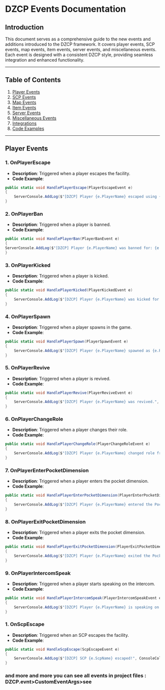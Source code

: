# DZCP Events Documentation

## Introduction
This document serves as a comprehensive guide to the new events and additions introduced to the DZCP framework. It covers player events, SCP events, map events, item events, server events, and miscellaneous events. Each event is designed with a consistent DZCP style, providing seamless integration and enhanced functionality.

---

## Table of Contents
1. [Player Events](#player-events)
2. [SCP Events](#scp-events)
3. [Map Events](#map-events)
4. [Item Events](#item-events)
5. [Server Events](#server-events)
6. [Miscellaneous Events](#miscellaneous-events)
7. [Integrations](#integrations)
8. [Code Examples](#code-examples)

---

## Player Events

### 1. OnPlayerEscape
- **Description**: Triggered when a player escapes the facility.
- **Code Example**:
```csharp
public static void HandlePlayerEscape(PlayerEscapeEvent e)
{
    ServerConsole.AddLog($"[DZCP] Player {e.PlayerName} escaped using {e.EscapeType}.", ConsoleColor.Magenta);
}
```
### 2. OnPlayerBan
- **Description**: Triggered when a player is banned.
- **Code Example**:
```csharp
public static void HandlePlayerBan(PlayerBanEvent e)
{
ServerConsole.AddLog($"[DZCP] Player {e.PlayerName} was banned for: {e.Reason}.", ConsoleColor.Red);
}
```
### 3. OnPlayerKicked
- **Description**: Triggered when a player is kicked.
- **Code Example**:
```csharp
public static void HandlePlayerKicked(PlayerKickedEvent e)
{
    ServerConsole.AddLog($"[DZCP] Player {e.PlayerName} was kicked for: {e.Reason}.", ConsoleColor.Yellow);
}
```
### 4. OnPlayerSpawn
- **Description**: Triggered when a player spawns in the game.
- **Code Example**:
```csharp
public static void HandlePlayerSpawn(PlayerSpawnEvent e)
{
    ServerConsole.AddLog($"[DZCP] Player {e.PlayerName} spawned as {e.RoleName}.", ConsoleColor.Green);
}
```
### 5. OnPlayerRevive
- **Description**: Triggered when a player is revived.
- **Code Example**:
```csharp
public static void HandlePlayerRevive(PlayerReviveEvent e)
{
    ServerConsole.AddLog($"[DZCP] Player {e.PlayerName} was revived.", ConsoleColor.DarkYellow);
}
```
### 6. OnPlayerChangeRole
- **Description**: Triggered when a player changes their role.
- **Code Example**:
```csharp
public static void HandlePlayerChangeRole(PlayerChangeRoleEvent e)
{
    ServerConsole.AddLog($"[DZCP] Player {e.PlayerName} changed role from {e.OldRole} to {e.NewRole}.", ConsoleColor.Cyan);
}
```
### 7. OnPlayerEnterPocketDimension
- **Description**: Triggered when a player enters the pocket dimension.
- **Code Example**:
```csharp
public static void HandlePlayerEnterPocketDimension(PlayerEnterPocketDimensionEvent e)
{
    ServerConsole.AddLog($"[DZCP] Player {e.PlayerName} entered the Pocket Dimension.", ConsoleColor.DarkGray);
}
```
### 8. OnPlayerExitPocketDimension
- **Description**: Triggered when a player exits the pocket dimension.
- **Code Example**:
```csharp
public static void HandlePlayerExitPocketDimension(PlayerExitPocketDimensionEvent e)
{
    ServerConsole.AddLog($"[DZCP] Player {e.PlayerName} exited the Pocket Dimension.", ConsoleColor.DarkGreen);
}
```
### 9. OnPlayerIntercomSpeak
- **Description**: Triggered when a player starts speaking on the intercom.
- **Code Example**:
```csharp
public static void HandlePlayerIntercomSpeak(PlayerIntercomSpeakEvent e)
{
    ServerConsole.AddLog($"[DZCP] Player {e.PlayerName} is speaking on the intercom.", ConsoleColor.Gray);
}
```
### 1. OnScpEscape
- **Description**: Triggered when an SCP escapes the facility.
- **Code Example**:
```csharp
public static void HandleScpEscape(ScpEscapeEvent e)
{
    ServerConsole.AddLog($"[DZCP] SCP {e.ScpName} escaped!", ConsoleColor.Yellow);
}
```
### and more and more you can see all events in project files : DZCP.evnt>CustomEventArgs>see